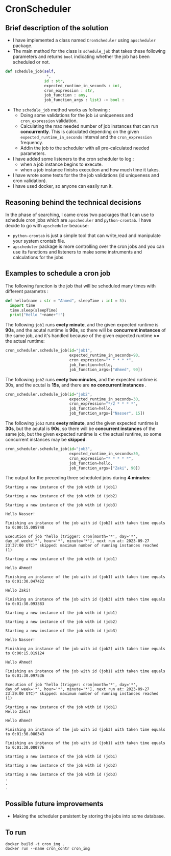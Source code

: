 # CronScheduler
## Brief description of the solution
- I have implemented a class named `CronScheduler` using `apscheduler` package.
- The main method for the class is `schedule_job` that takes these following parameters and returns `bool` indicating whether the job has been scheduled or not.
```python
def schedule_job(self,
                  *,
                 id : str,
                 expected_runtime_in_seconds : int,
                 cron_expression : str,
                 job_function : any,
                 job_function_args : list) -> bool :
```
- The  `schedule_job` method works as following :
    - Doing some validations for the job `id` uniqueness and `cron_expression` validation.
    - Calculating the max needed number of job instances that can run **concurrently**. This is calculated depending on the given `expected_runtime_in_seconds` interval and the `cron_expression` frequency.
    - Addin the job to the scheduler with all pre-calculated needed parameters.
- I have added some listeners to the cron scheduler to log :
    - when a job instance begins to execute.
    - when a job instance finishs execution and how much time it takes.
- I have wrote some tests for the the job validations (id uniqueness and cron validation).
- I have used docker, so anyone can easily run it.

## Reasoning behind the technical decisions
In the phase of searching, I came cross two packages that I can use to schedule cron jobs which are `apscheduler` and `python-crontab`.
I have decide to go with `apscheduler` beacuse:
- `python-crontab` is just a simple tool that can write,read and manipulate your system crontab file.
- `apscheduler` package is more controlling over the cron jobs and you can use its functions and listeners to make some instruments and calculations for the jobs

## Examples to schedule a cron job
The following function is the job that will be scheduled many times with different parametrs :
```python
def hello(name : str = "Ahmed", sleepTime : int = 5):
  import time
  time.sleep(sleepTime)
  print("Hello "+name+"!")
```
The following `job1` runs **evety minute**, and the given expected runtime is **90s**, and the acutal runtime is **90s**, so there will be **concurrent instances** of the same job, and it's handled because of the given expected runtime **>=** the actual runtime:
```python
cron_scheduler.schedule_job(id="job1",
                            expected_runtime_in_seconds=90,
                            cron_expression="* * * * *",
                            job_function=hello,
                            job_function_args=["Ahmed", 90])
```
The following `job2` runs **evety two minutes**, and the expected runtime is 30s, 
and the acutal is **15s**, and there are **no concurrent instances** .
```python
cron_scheduler.schedule_job(id="job2",
                            expected_runtime_in_seconds=30,
                            cron_expression="*/2 * * * *",
                            job_function=hello,
                            job_function_args=["Nasser", 15])
```
The following `job3` runs **evety minute**, and the given expected runtime is **30s**, but the acutal is **90s**, so there will be **concurrent instances** of the same job, but the given expected runtime is **<** the actual runtime, so some concurrent instances may be **skipped**.
```python
cron_scheduler.schedule_job(id="job3",
                            expected_runtime_in_seconds=30,
                            cron_expression="* * * * *",
                            job_function=hello,
                            job_function_args=["Zaki", 90])
```
The output for the preceding three scheduled jobs during **4 minutes**: 
```
Starting a new instance of the job with id (job1)

Starting a new instance of the job with id (job2)

Starting a new instance of the job with id (job3)

Hello Nasser!

Finishing an instance of the job with id (job2) with taken time equals to 0:00:15.005748

Execution of job "hello (trigger: cron[month='*', day='*', day_of_week='*', hour='*', minute='*'], next run at: 2023-09-27 23:37:00 UTC)" skipped: maximum number of running instances reached (1)

Starting a new instance of the job with id (job1)

Hello Ahmed!

Finishing an instance of the job with id (job1) with taken time equals to 0:01:30.047422

Hello Zaki!

Finishing an instance of the job with id (job3) with taken time equals to 0:01:30.093383

Starting a new instance of the job with id (job1)

Starting a new instance of the job with id (job2)

Starting a new instance of the job with id (job3)

Hello Nasser!

Finishing an instance of the job with id (job2) with taken time equals to 0:00:15.019124

Hello Ahmed!

Finishing an instance of the job with id (job1) with taken time equals to 0:01:30.097536

Execution of job "hello (trigger: cron[month='*', day='*', day_of_week='*', hour='*', minute='*'], next run at: 2023-09-27 23:39:00 UTC)" skipped: maximum number of running instances reached (1)

Starting a new instance of the job with id (job1)
Hello Zaki!

Hello Ahmed!

Finishing an instance of the job with id (job3) with taken time equals to 0:01:30.080343

Finishing an instance of the job with id (job1) with taken time equals to 0:01:30.080776

Starting a new instance of the job with id (job1)

Starting a new instance of the job with id (job2)

Starting a new instance of the job with id (job3)
.
.
.
```
## Possible future improvements
- 	Making the scheduler persistent by storing the jobs into some database.

## To run
```
docker build -t cron_img .
docker run --name cron_contr cron_img
```


